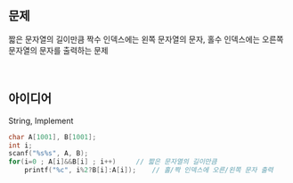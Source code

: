 ## 문제
짧은 문자열의 길이만큼 짝수 인덱스에는 왼쪽 문자열의 문자, 홀수 인덱스에는 오른쪽 문자열의 문자를 출력하는 문제

<br/>

## 아이디어
String, Implement

```c
char A[1001], B[1001];
int i;
scanf("%s%s", A, B);
for(i=0 ; A[i]&&B[i] ; i++)		// 짧은 문자열의 길이만큼
	printf("%c", i%2?B[i]:A[i]);	// 홀/짝 인덱스에 오른/왼쪽 문자 출력
```